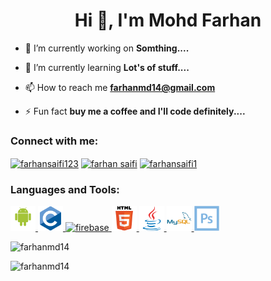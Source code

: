 <h1 align="center">Hi 👋, I'm Mohd Farhan</h1>

- 🔭 I’m currently working on **Somthing....**

- 🌱 I’m currently learning **Lot's of stuff....**

- 📫 How to reach me **farhanmd14@gmail.com**

- ⚡ Fun fact **buy me a coffee and I'll code definitely....**

<h3 align="left">Connect with me:</h3>
<p align="left">
<a href="https://twitter.com/farhansaifi123" target="blank"><img align="center" src="https://raw.githubusercontent.com/rahuldkjain/github-profile-readme-generator/master/src/images/icons/Social/twitter.svg" alt="farhansaifi123" height="30" width="40" /></a>
<a href="https://linkedin.com/in/farhan saifi" target="blank"><img align="center" src="https://raw.githubusercontent.com/rahuldkjain/github-profile-readme-generator/master/src/images/icons/Social/linked-in-alt.svg" alt="farhan saifi" height="30" width="40" /></a>
<a href="https://instagram.com/farhansaifi1" target="blank"><img align="center" src="https://raw.githubusercontent.com/rahuldkjain/github-profile-readme-generator/master/src/images/icons/Social/instagram.svg" alt="farhansaifi1" height="30" width="40" /></a>
</p>

<h3 align="left">Languages and Tools:</h3>
<p align="left"> <a href="https://developer.android.com" target="_blank"> <img src="https://raw.githubusercontent.com/devicons/devicon/master/icons/android/android-original-wordmark.svg" alt="android" width="40" height="40"/> </a> <a href="https://www.cprogramming.com/" target="_blank"> <img src="https://raw.githubusercontent.com/devicons/devicon/master/icons/c/c-original.svg" alt="c" width="40" height="40"/> </a> <a href="https://firebase.google.com/" target="_blank"> <img src="https://www.vectorlogo.zone/logos/firebase/firebase-icon.svg" alt="firebase" width="40" height="40"/> </a> <a href="https://www.w3.org/html/" target="_blank"> <img src="https://raw.githubusercontent.com/devicons/devicon/master/icons/html5/html5-original-wordmark.svg" alt="html5" width="40" height="40"/> </a> <a href="https://www.java.com" target="_blank"> <img src="https://raw.githubusercontent.com/devicons/devicon/master/icons/java/java-original.svg" alt="java" width="40" height="40"/> </a> <a href="https://www.mysql.com/" target="_blank"> <img src="https://raw.githubusercontent.com/devicons/devicon/master/icons/mysql/mysql-original-wordmark.svg" alt="mysql" width="40" height="40"/> </a> <a href="https://www.photoshop.com/en" target="_blank"> <img src="https://raw.githubusercontent.com/devicons/devicon/master/icons/photoshop/photoshop-line.svg" alt="photoshop" width="40" height="40"/> </a> </p>

<p align="left"> <img src="https://komarev.com/ghpvc/?username=farhanmd14&label=Profile%20views&color=0e75b6&style=flat" alt="farhanmd14" /> </p>
<p align="left"> <img src="https://komarev.com/ghpvc/?username=farhanmd14&label=Profile%20views&color=129e00&style=plastic" alt="farhanmd14" /> </p>

